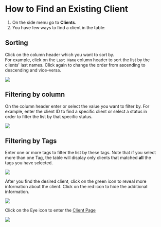 # How to Find an Existing Client

1. On the side menu go to **Clients**.
2. You have few ways to find a client in the table:

## Sorting

Click on the column header which you want to sort by.  
For example, click on the `Last Name` column header to sort the list by the clients' last names. Click again to change the order from ascending to descending and vice-versa.

![](https://user-images.githubusercontent.com/20393485/44710234-4f88ca00-aab4-11e8-856a-9dbc103616bd.jpg)

## Filtering by column

On the column header enter or select the value you want to filter by. For example, enter the client ID to find a specific client or select a status in order to filter the list by that specific status.

![](https://user-images.githubusercontent.com/20393485/44710366-a393ae80-aab4-11e8-92e6-38160bc4cdb5.jpg)

## Filtering by Tags

Enter one or more tags to filter the list by these tags. Note that if you select more than one Tag, the table will display only clients that matched **all** the tags you have selected.

![](https://user-images.githubusercontent.com/20393485/44710635-3df3f200-aab5-11e8-9489-fedb7301f831.jpg)

After you find the desired client, click on the green icon to reveal more information about the client. Click on the red icon to hide the additional information.

![](https://user-images.githubusercontent.com/20393485/44711481-23bb1380-aab7-11e8-84d0-02855390ffac.jpg)

Click on the Eye icon to enter the [Client Page](understanding-client-page.md)

![](https://user-images.githubusercontent.com/20393485/44711607-68df4580-aab7-11e8-8ed2-d6e93ad22cd8.jpg)

